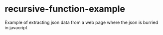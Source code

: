 # recursive-function-example
Example of extracting json data from a web page where the json is burried in javacript
